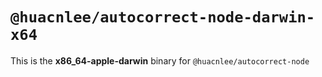 # `@huacnlee/autocorrect-node-darwin-x64`

This is the **x86_64-apple-darwin** binary for `@huacnlee/autocorrect-node`
